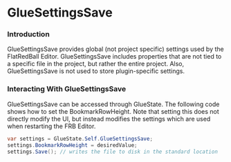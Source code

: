 # GlueSettingsSave

### Introduction

GlueSettingsSave provides global (not project specific) settings used by the FlatRedBall Editor. GlueSettingsSave includes properties that are not tied to a specific file in the project, but rather the entire project. Also, GlueSettingsSave is not used to store plugin-specific settings.

### Interacting With GlueSettingsSave

GlueSettingsSave can be accessed through GlueState. The following code shows how to set the BookmarkRowHeight. Note that setting this does not directly modify the UI, but instead modifies the settings which are used when restarting the FRB Editor.

```csharp
var settings = GlueState.Self.GlueSettingsSave;
settings.BookmarkRowHeight = desiredValue;
settings.Save(); // writes the file to disk in the standard location
```
